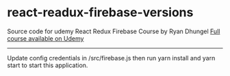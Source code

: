 # react-readux-firebase-versions
Source code for udemy React Redux Firebase Course by Ryan Dhungel
<a href="https://www.udemy.com/react-redux-firebase/?couponCode=RRFTEN">Full course available on Udemy</a>
<hr />
<p>Update config credentials in /src/firebase.js then run yarn install and yarn start to start this application.</p>
